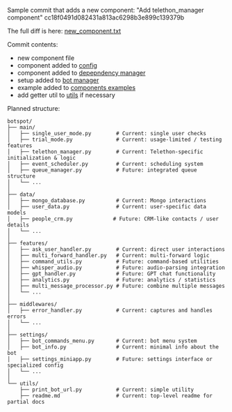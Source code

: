 Sample commit that adds a new component:
"Add telethon_manager component"
cc18f0491d082431a813ac6298b3e899c139379b

The full diff is here: [new_component.txt](../../dev/new_component.txt)

Commit contents:

- new component file
- component added to [config](../core/botspot_settings.py)
- component added to  [depepndency manager](../core/dependency_manager.py)
- setup added to [bot manager](../core/bot_manager.py)
- example added to [components examples](../../examples/components_examples)
- add getter util to [utils](../utils/deps_getters.py) if necessary

Planned structure:
```
botspot/
├── main/
│   ├── single_user_mode.py        # Current: single user checks
│   ├── trial_mode.py              # Current: usage-limited / testing features
│   ├── telethon_manager.py        # Current: Telethon-specific initialization & logic
│   ├── event_scheduler.py         # Current: scheduling system
│   ├── queue_manager.py           # Future: integrated queue structure
│   └── ...
│
├── data/
│   ├── mongo_database.py          # Current: Mongo interactions
│   ├── user_data.py               # Current: user-specific data models
│   ├── people_crm.py             # Future: CRM-like contacts / user details
│   └── ...
│
├── features/
│   ├── ask_user_handler.py        # Current: direct user interactions
│   ├── multi_forward_handler.py   # Current: multi-forward logic
│   ├── command_utils.py           # Future: command-based utilities
│   ├── whisper_audio.py           # Future: audio-parsing integration
│   ├── gpt_handler.py             # Future: GPT chat functionality
│   ├── analytics.py               # Future: analytics / statistics
│   ├── multi_message_processor.py # Future: combine multiple messages
│   └── ...
│
├── middlewares/
│   ├── error_handler.py           # Current: captures and handles errors
│   └── ...
│
├── settings/
│   ├── bot_commands_menu.py       # Current: bot menu system
│   ├── bot_info.py                # Current: minimal info about the bot
│   ├── settings_miniapp.py        # Future: settings interface or specialized config
│   └── ...
│
└── utils/
    ├── print_bot_url.py           # Current: simple utility
    ├── readme.md                  # Current: top-level readme for partial docs
```